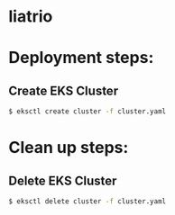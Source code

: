 # liatrio

# Deployment steps:

## Create EKS Cluster
```bash
$ eksctl create cluster -f cluster.yaml
```

# Clean up steps:
## Delete EKS Cluster
```bash
$ eksctl delete cluster -f cluster.yaml
```
